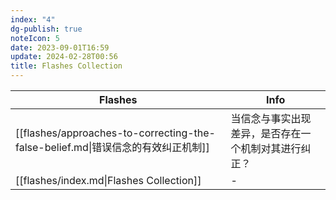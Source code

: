 ```yaml
---
index: "4"
dg-publish: true
noteIcon: 5
date: 2023-09-01T16:59
update: 2024-02-28T00:56
title: Flashes Collection
---
```


| Flashes                                                               | Info                       |
| --------------------------------------------------------------------- | -------------------------- |
| [[flashes/approaches-to-correcting-the-false-belief.md\|错误信念的有效纠正机制]] | 当信念与事实出现差异，是否存在一个机制对其进行纠正？ |
| [[flashes/index.md\|Flashes Collection]]                              | \-                         |

